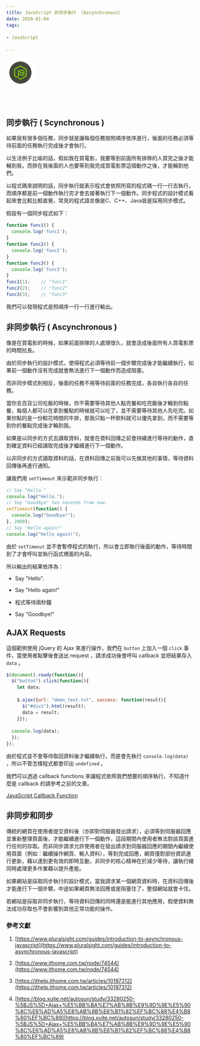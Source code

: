 ```yaml
---
title: JavaScript 非同步執行 （Ascynchronous）
date: 2020-01-04
tags:

- JavaScript

---
```


<img src="logo.svg" style="width:15%;">

<br/>

<br/><br/>

## 同步執行 ( Scynchronous )

如果我有很多個任務，同步就是讓每個任務按照順序依序進行，後面的任務必須等待前面的任務執行完成後才會執行。

以生活例子比喻的話，假如我在買電影，我要等到前面所有排隊的人買完之後才能輪到我，而排在我後面的人也要等到我完成買電影票這個動作之後，才能輪到他們。

以程式碼來說明的話，同步執行就表示程式會依照所寫的程式碼一行一行去執行，而順序都是前一個動作執行完才會去接著執行下一個動作。同步程式的設計模式看起來會比較比較直覺，常見的程式語言像是C、C++、Java皆是採用同步模式。

假設有一個同步程式如下：

```javascript
function func1() {
  console.log('func1');
}
function func2() {
  console.log('func2');
}
function func3() {
  console.log('func3');
}
func1(1);    // "func1"
func2(2);    // "func2"
func3(3);    // "func3"
```

我們可以發現程式是照順序一行一行進行輸出。

## 非同步執行 ( Ascynchronous )

像是在買電影的時候，如果前面排隊的人處理很久，就會造成後面所有人買電影票的時間拉長。

由於同步執行的設計模式，使得程式必須等待前一個步驟完成後才能繼續執行，如果前一個動作沒有完成就會無法進行下一個動作而造成阻塞。

而非同步模式則相反，後面的任務不用等待前面的任務完成，各自執行各自的任務。

當你去百貨公司吃飯的時候，你不需要等待其他人點完餐和吃完飯後才輪到你點餐，每個人都可以在拿到餐點的時候就可以吃了，並不需要等待其他人先吃完。如果你點的是一份較花時間的牛排，那我只點一杯飲料就可以優先拿到，而不需要等到你的餐點完成後才輪到我。

如果是以同步的方式去讀取資料，就會在資料回傳之前會持續進行等待的動作，直到確定資料已經讀取完成後才繼續進行下一個動作。

以非同步的方式讀取資料的話，在資料回傳之前我可以先做其他的事情，等待資料回傳後再進行通知。

讓我們用  `setTimeout`  來示範非同步執行：

```javascript
// Say "Hello."
console.log("Hello.");
// Say "Goodbye" two seconds from now.
setTimeout(function() {
  console.log("Goodbye!");
}, 2000);
// Say "Hello again!"
console.log("Hello again!");
```

由於  `setTimeout`  並不會暫停程式的執行，所以會立即執行後面的動作，等待時間到了才會呼叫並執行函式裡面的內容。

所以輸出的結果依序為：

- Say "Hello".

- Say "Hello again!"

- 程式等待兩秒鐘

- Say "Goodbye!"

## AJAX Requests

這個範例使用 jQuery 的 Ajax 來進行操作，我們在  `button`  上加入一個  `click`  事件，當使用者點擊後會送出 request  ，請求成功後會呼叫 callback 並把結果存入  `data`  。

```javascript
$(document).ready(function(){
  $("button").click(function(){
    let data;

    $.ajax({url: "demo_test.txt", success: function(result){
      $("#div1").html(result);
      data = result;
    }});

  console.log(data); 
  });
});
```

由於程式並不會等待取回資料後才繼續執行，而是會先執行   `console.log(data)`  ，所以不管怎樣程式都會印出  `undefined`  。

我們可以透過 callback functions 來讓程式依照我們想要的順序執行，不知道什麼是 callback 的請參考之前的文章。

 [JavaScript Callback Function](https://cheng-yi-ting.github.io/2019/11/16/2019-11-16-JavaScript-14/)

## 非同步和同步

傳統的網頁在使用者提交資料後（亦即對伺服器發出請求），必須等到伺服器回應並重新整理頁面後，才能繼續進行下一個動作，這段期間內使用者無法對該頁面進行任何的存取。而非同步請求允許使用者在發出請求到伺服器回應的期間內繼續使用頁面（例如：繼續操作網頁、輸入資料），等到完成回應，網頁僅對部份資訊進行更新，藉以達到更有效的即時互動，非同步的核心精神在於減少等待，讓執行緒同時處理更多作業藉以提升產能。

如果網站是採取同步執行的設計模式，當我請求某一個網頁資料時，在資料回傳後才能進行下一個步驟，中途如果網頁無法回應或是阻塞住了，整個網站就會卡住。

若網站是採取非同步執行，等待資料回傳的同時還是能進行其他應用，假使資料無法成功存取也不會影響到其他正常功能的操作。

### 參考文獻

1. [https://www.pluralsight.com/guides/introduction-to-asynchronous-javascript](https://www.pluralsight.com/guides/introduction-to-asynchronous-javascript)

2. [https://www.ithome.com.tw/node/74544](https://www.ithome.com.tw/node/74544)

3. [https://ithelp.ithome.com.tw/articles/10197312](https://ithelp.ithome.com.tw/articles/10197312)

4. [https://blog.xuite.net/autosun/study/33280250-%5BJS%5D+Ajax+%E5%BB%BA%E7%AB%8B%E9%9D%9E%E5%90%8C%E6%AD%A5%E8%AB%8B%E6%B1%82%EF%BC%88%E4%B8%80%EF%BC%89](https://blog.xuite.net/autosun/study/33280250-%5BJS%5D+Ajax+%E5%BB%BA%E7%AB%8B%E9%9D%9E%E5%90%8C%E6%AD%A5%E8%AB%8B%E6%B1%82%EF%BC%88%E4%B8%80%EF%BC%89)
